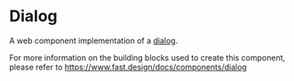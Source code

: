 
# Dialog
A web component implementation of a [dialog](https://w3c.github.io/aria-practices/#dialog_modal).

For more information on the building blocks used to create this component, please refer to https://www.fast.design/docs/components/dialog